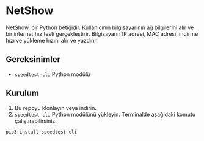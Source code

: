 # NetShow

NetShow, bir Python betiğidir. Kullanıcının bilgisayarının ağ bilgilerini alır ve bir internet hız testi gerçekleştirir. Bilgisayarın IP adresi, MAC adresi, indirme hızı ve yükleme hızını alır ve yazdırır.

## Gereksinimler
- `speedtest-cli` Python modülü

## Kurulum

1. Bu repoyu klonlayın veya indirin.
2. `speedtest-cli` Python modülünü yükleyin. Terminalde aşağıdaki komutu çalıştırabilirsiniz:

`pip3 install speedtest-cli`
